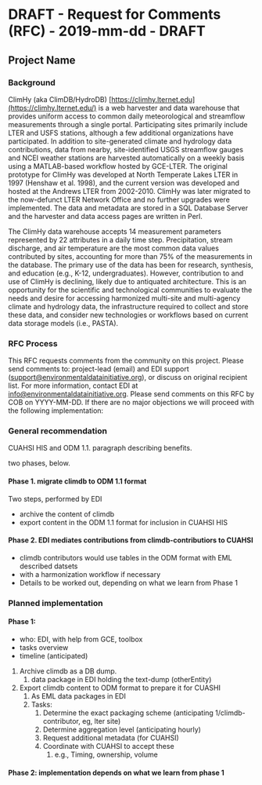 # DRAFT - Request for Comments (RFC) - 2019-mm-dd - DRAFT
## Project Name


### Background 
ClimHy (aka ClimDB/HydroDB) [https://climhy.lternet.edu](https://climhy.lternet.edu/) is a web harvester and data warehouse that provides uniform access to common daily meteorological and streamflow measurements through a single portal. Participating sites primarily include LTER and USFS stations, although a few additional organizations have participated. In addition to site-generated climate and hydrology data contributions, data from nearby, site-identified USGS streamflow gauges and NCEI weather stations are harvested automatically on a weekly basis using a MATLAB-based workflow hosted by GCE-LTER. The original prototype for ClimHy was developed at North Temperate Lakes LTER in 1997 (Henshaw et al. 1998), and the current version was developed and hosted at the Andrews LTER from 2002-2010. ClimHy was later migrated to the now-defunct LTER Network Office and no further upgrades were implemented. The data and metadata are stored in a SQL Database Server and the harvester and data access pages are written in Perl.

The ClimHy data warehouse accepts 14 measurement parameters represented by 22 attributes in a daily time step. Precipitation, stream discharge, and air temperature are the most common data values contributed by sites, accounting for more than 75% of the measurements in the database. The primary use of the data has been for research, synthesis, and education (e.g., K-12, undergraduates). However, contribution to and use of ClimHy is declining, likely due to antiquated architecture. This is an opportunity for the scientific and technological communities to evaluate the needs and desire for accessing harmonized multi-site and multi-agency climate and hydrology data, the infrastructure required to collect and store these data, and consider new technologies or workflows based on current data storage models (i.e., PASTA).

### RFC Process
This RFC requests comments from the community on this project. Please send comments to: project-lead (email) and EDI support (support@environmentaldatainitiative.org), or discuss on original recipient list. For more information, contact EDI at info@environmentaldatainitiative.org. Please send comments on this RFC by COB on YYYY-MM-DD. If there are no major objections we will proceed with the following implementation:



### General recommendation 
CUAHSI HIS and ODM 1.1. paragraph describing benefits.

two phases, below.

#### Phase 1. migrate climdb to ODM 1.1 format 
Two steps, performed by EDI
- archive the content of climdb
- export content in the ODM 1.1 format for inclusion in CUAHSI HIS

#### Phase 2. EDI mediates contributions from climdb-contributiors to CUAHSI
- climdb contributors would use tables in the ODM format with EML described datsets 
- with a harmonization workflow if necessary
- Details to be worked out, depending on what we learn from Phase 1

### Planned implementation
#### Phase 1: 

- who: EDI, with help from GCE, toolbox
- tasks overview
- timeline (anticipated)

1. Archive climdb as a DB dump.
    1. data package in EDI holding the text-dump (otherEntity)
2. Export climdb content to ODM format to prepare it for CUASHI
    1. As EML data packages in EDI
    2. Tasks:
        1. Determine the exact packaging scheme (anticipating 1/climdb-contributor, eg, lter site)
        1. Determine aggregation level (anticipating hourly)
        1. Request additional metadata (for CUAHSI)
        1. Coordinate with CUAHSI to accept these
            1. e.g., Timing, ownership, volume


#### Phase 2: implementation depends on what we learn from phase 1

